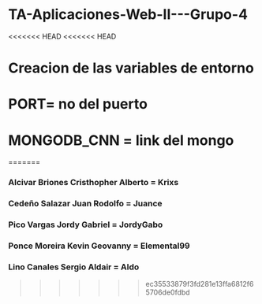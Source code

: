 # TA-Aplicaciones-Web-II---Grupo-4

<<<<<<< HEAD
<<<<<<< HEAD

# Creacion de las variables de entorno

# PORT= no del puerto

# MONGODB_CNN = link del mongo

=======

### Alcivar Briones Cristhopher Alberto = Krixs

### Cedeño Salazar Juan Rodolfo = Juance

### Pico Vargas Jordy Gabriel = JordyGabo

### Ponce Moreira Kevin Geovanny = Elemental99

### Lino Canales Sergio Aldair = Aldo

> > > > > > > ec35533879f3fd281e13ffa6812f65706de0fdbd
